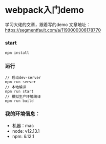 # webpack入门demo

学习大佬的文章，跟着写的demo
文章地址：https://segmentfault.com/a/1190000006178770

### start
```
npm install
```
### 运行
```
// 启动dev-server
npm run server
// 本地编译
npm run start
// 模拟生产环境编译
npm run build
```


### 我的环境信息：
- 机器：mac
- node: v12.13.1
- npm: 6.12.1